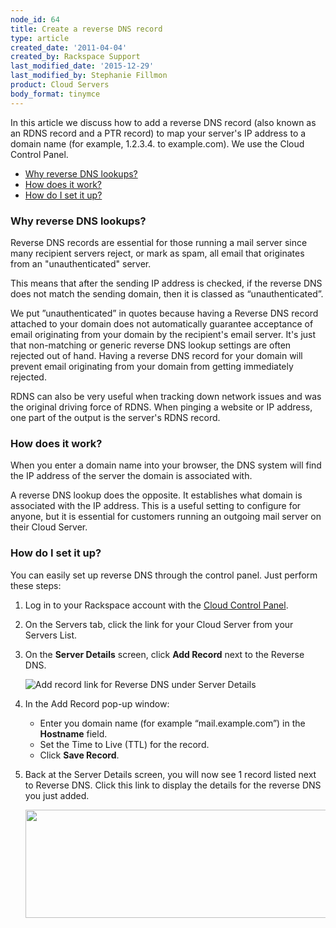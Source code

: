 ```yaml
---
node_id: 64
title: Create a reverse DNS record
type: article
created_date: '2011-04-04'
created_by: Rackspace Support
last_modified_date: '2015-12-29'
last_modified_by: Stephanie Fillmon
product: Cloud Servers
body_format: tinymce
---
```


In this article we discuss how to add a reverse DNS record (also known
as an RDNS record and a PTR record) to map your server's IP address to a
domain name (for example, 1.2.3.4. to example.com). We use the Cloud
Control Panel.

-   [Why reverse DNS lookups?](#dns)
-   [How does it work?](#work)
-   [How do I set it up?](#setup)

### Why reverse DNS lookups? <a href="" id="dns"></a>

Reverse DNS records are essential for those running a mail server since
many recipient servers reject, or mark as spam, all email that
originates from an "unauthenticated" server.

This means that after the sending IP address is checked, if the reverse
DNS does not match the sending domain, then it is classed as
&ldquo;unauthenticated&rdquo;.

We put &rdquo;unauthenticated&rdquo; in quotes because having a Reverse DNS record
attached to your domain does not automatically guarantee acceptance of
email originating from your domain by the recipient's email server. It's
just that non-matching or generic reverse DNS lookup settings are often
rejected out of hand. Having a reverse DNS record for your domain will
prevent email originating from your domain from getting immediately
rejected.

RDNS can also be very useful when tracking down network issues and was
the original driving force of RDNS. When pinging a website or IP
address, one part of the output is the server's RDNS record.

### How does it work? <a href="" id="work"></a>

When you enter a domain name into your browser, the DNS system will find
the IP address of the server the domain is associated with.

A reverse DNS lookup does the opposite. It establishes what domain is
associated with the IP address. This is a useful setting to configure
for anyone, but it is essential for customers running an outgoing mail
server on their Cloud Server.

### How do I set it up? <a href="" id="setup"></a>

You can easily set up reverse DNS through the control panel. Just
perform these steps:

1.  Log in to your Rackspace account with the [Cloud Control
    Panel](http://mycloud.rackspace.com).
2.  On the Servers tab, click the link for your Cloud Server from your
    Servers List.
3.  On the **Server Details** screen, click **Add Record** next to the
    Reverse DNS.

    ![Add record link for Reverse DNS under Server
    Details](https://8026b2e3760e2433679c-fffceaebb8c6ee053c935e8915a3fbe7.ssl.cf2.rackcdn.com/field/image/reverse%20DNS_add.png)

4.  In the Add Record pop-up window:
    -   Enter you domain name (for example &ldquo;mail.example.com&rdquo;) in the
        **Hostname** field.
    -   Set the Time to Live (TTL) for the record.
    -   Click **Save Record**.

5.  Back at the Server Details screen, you will now see 1 record listed
    next to Reverse DNS. Click this link to display the details for the
    reverse DNS you just added.

    <img src="https://8026b2e3760e2433679c-fffceaebb8c6ee053c935e8915a3fbe7.ssl.cf2.rackcdn.com/field/image/Article64-3.jpeg" width="713" height="173" />



